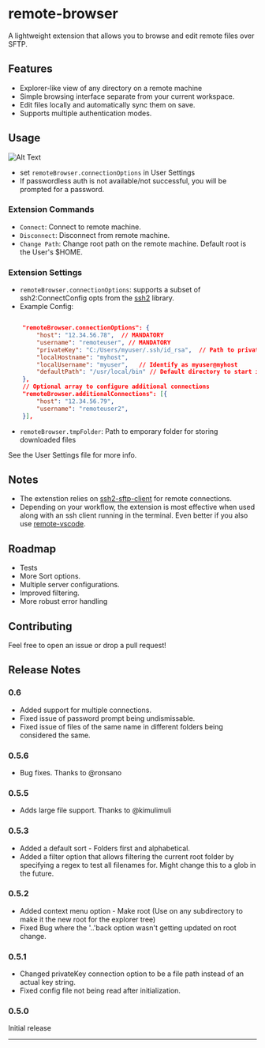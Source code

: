 # remote-browser

A lightweight extension that allows you to browse and edit remote files over SFTP.

## Features
* Explorer-like view of any directory on a remote machine
* Simple browsing interface separate from your current workspace.
* Edit files locally and automatically sync them on save.
* Supports multiple authentication modes.

## Usage
![Alt Text](https://raw.githubusercontent.com/supradeep95/remote-browser/master/demo/demo.gif)
* set `remoteBrowser.connectionOptions` in User Settings
* If passwordless auth is not available/not successful, you will be prompted for a password.


### Extension Commands
* `Connect`:  Connect to remote machine.
* `Disconnect`:  Disconnect from remote machine.
* `Change Path`:  Change root path on the remote machine. Default root is the User's $HOME.


### Extension Settings

* `remoteBrowser.connectionOptions`: supports a subset of ssh2:ConnectConfig opts from the [ssh2](https://github.com/mscdex/ssh2) library.
* Example Config: 
```json

    "remoteBrowser.connectionOptions": {
        "host": "12.34.56.78",  // MANDATORY
        "username": "remoteuser", // MANDATORY
        "privateKey": "C:/Users/myuser/.ssh/id_rsa",  // Path to private key on local machine
        "localHostname": "myhost",
        "localUsername": "myuser",   // Identify as myuser@myhost
        "defaultPath": "/usr/local/bin" // Default directory to start in on connect (Absolute path)
    },
    // Optional array to configure additional connections 
    "remoteBrowser.additionalConnections": [{
        "host": "12.34.56.79",  
        "username": "remoteuser2", 
    }],
```

* `remoteBrowser.tmpFolder`: Path to emporary folder for storing downloaded files

See the User Settings file for more info.

## Notes
* The extenstion relies on [ssh2-sftp-client](https://github.com/jyu213/ssh2-sftp-client) for remote connections.
* Depending on your workflow, the extension is most effective when used along with an ssh client running in the terminal. Even better if you also use [remote-vscode](https://github.com/rafaelmaiolla/remote-vscode).


## Roadmap
* Tests
* More Sort options.
* Multiple server configurations.
* Improved filtering.
* More robust error handling

## Contributing
Feel free to open an issue or drop a pull request!

## Release Notes
### 0.6
* Added support for multiple connections.
* Fixed issue of password prompt being undismissable.
* Fixed issue of files of the same name in different folders being considered the same.

### 0.5.6
* Bug fixes. Thanks to @ronsano

### 0.5.5
* Adds large file support. Thanks to @kimulimuli

### 0.5.3
* Added a default sort - Folders first and alphabetical.
* Added a filter option that allows filtering the current root folder by specifying a regex to test all filenames for. Might change this to a glob in the future.

### 0.5.2

* Added context menu option - Make root (Use on any subdirectory to make it the new root for the explorer tree)
* Fixed Bug where the '..'back option wasn't getting updated on root change.

### 0.5.1

* Changed privateKey connection option to be a file path instead of an actual key string.
* Fixed config file not being read after initialization.

### 0.5.0

Initial release 

-----------------------------------------------------------------------------------------------------------

